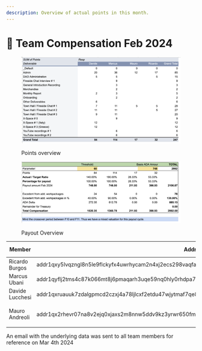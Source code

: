 ```yaml
---
description: Overview of actual points in this month.
---
```


# 🦄 Team Compensation Feb 2024

<figure><img src="../../../.gitbook/assets/Screenshot 2024-03-04 at 22.26.54.png" alt=""><figcaption><p>Points overview</p></figcaption></figure>

<figure><img src="../../../.gitbook/assets/Screenshot 2024-03-04 at 22.27.06.png" alt=""><figcaption><p>Payout Overview</p></figcaption></figure>

| Member          | Address                                                                                                 |   Amount in ADA   |
| --------------- | ------------------------------------------------------------------------------------------------------- | :---------------: |
| Ricardo Burgos  | addr1qxy5lvqzngl8n5le9flckyfx4uwrhycam2n4xj2ecs298vaqfa3ryeggjyxsr3afdevzcx7gt7yvhde69xlr498rfwtqv0xaqu |       398.93      |
| Marcus Ubani    | addr1qyflj2tms4c87k066mt8j6pmaqarh3uqe59nq0hly0rhdpa72nppkzyc0zdth2cm6q8a2v6jd9y8qqdnd05w2cgkxm5stqsgkk |      1360.78      |
| Davide Lucchesi | addr1qxruauuk7zdalgpmcd2czxj4a78ljlcxf2etdu47wjytmaf7qe8q04zrre08yqzzqxk3n329hrnd8hpg8pxffupg97wqrh5fly |      1020.35      |
| Mauro Andreoli  | addr1qx2rhevr07na8v2ejq0xjaxs2m8nnw5ddv9kz3yrwr650fmy3377y7pmdf7sf2d3ral3ke54uwk6lz49dker65s009tqul20uj | <p><br>211.93</p> |

An email with the underlying data was sent to all team members for reference on Mar 4th 2024
